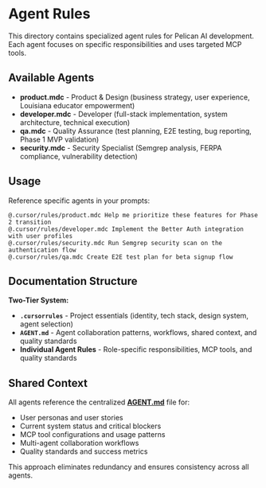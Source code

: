 # Agent Rules

This directory contains specialized agent rules for Pelican AI development. Each agent focuses on specific responsibilities and uses targeted MCP tools.

## Available Agents

- **product.mdc** - Product & Design (business strategy, user experience, Louisiana educator empowerment)
- **developer.mdc** - Developer (full-stack implementation, system architecture, technical execution)
- **qa.mdc** - Quality Assurance (test planning, E2E testing, bug reporting, Phase 1 MVP validation)
- **security.mdc** - Security Specialist (Semgrep analysis, FERPA compliance, vulnerability detection)

## Usage

Reference specific agents in your prompts:

```
@.cursor/rules/product.mdc Help me prioritize these features for Phase 2 transition
@.cursor/rules/developer.mdc Implement the Better Auth integration with user profiles
@.cursor/rules/security.mdc Run Semgrep security scan on the authentication flow
@.cursor/rules/qa.mdc Create E2E test plan for beta signup flow
```

## Documentation Structure

**Two-Tier System:**
- **`.cursorrules`** - Project essentials (identity, tech stack, design system, agent selection)
- **`AGENT.md`** - Agent collaboration patterns, workflows, shared context, and quality standards
- **Individual Agent Rules** - Role-specific responsibilities, MCP tools, and quality standards

## Shared Context

All agents reference the centralized **[AGENT.md](../../AGENT.md)** file for:
- User personas and user stories
- Current system status and critical blockers
- MCP tool configurations and usage patterns
- Multi-agent collaboration workflows
- Quality standards and success metrics

This approach eliminates redundancy and ensures consistency across all agents.
